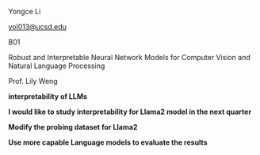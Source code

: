 Yongce Li 

yol013@ucsd.edu

B01 

Robust and Interpretable Neural Network Models for Computer Vision and Natural Language Processing 

Prof. Lily Weng

**interpretability of LLMs**

**I would like to study interpretability for Llama2 model in the next quarter**

**Modify the probing dataset for Llama2**

**Use more capable Language models to evaluate the results**

